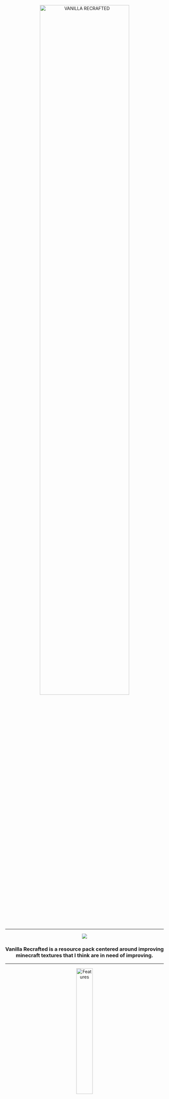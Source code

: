 <p align="center"><img src="https://github.com/user-attachments/assets/83fa17ee-2fda-4c78-9a21-abedf19636a9" alt="VANILLA RECRAFTED" width="75%"/></p>
<hr>
<p align="center"><a href="https://modrinth.com/resourcepack/vanilla-recrafted"><img src="https://img.shields.io/badge/Modrinth-Download-1BD96A>" /></a></p>
<h3><p align="center">Vanilla Recrafted is a resource pack centered around improving minecraft textures that I think are in need of improving.</p></h3>
<hr>
<p align="center"><img src="https://github.com/user-attachments/assets/1ba9446d-f7ae-459f-ac1d-9e354dd81d3d" alt="Features" width="32%"/></p>

<div align="center">
<details open>
<summary><h3>Updated Textures</h3></summary>
<p>Changes textures to fix what I find outdated or inconsistent</p>
<p><img src="https://github.com/user-attachments/assets/9b9fa763-83ef-4d5e-ae48-02928873c31f" alt="Textures" width="75%"/></p>
</details>
</div>

<div align="center">
<details open>
<summary><h3>Improved GUI</h3></summary>
<p>Improved GUI in some areas</p>
<p><img src="https://github.com/user-attachments/assets/c2d7cf1e-6938-4dbe-a54e-da9f95ec320e" alt="Smoker" width="33%"/> <img src="https://github.com/user-attachments/assets/4fb0841d-64b5-4272-bd9d-fa71a22038ae" alt="Pink Shulker Box" width="33%"/></p>
<p><img src="https://github.com/user-attachments/assets/31866030-08ab-44d3-bc64-61ed68cba7cf" alt="Hotbar" width="66%"/></p>
</details>
</div>

<div align="center">
<details open>
<summary><h3>Connected Textures</h3></summary>
<p>Blocks will have connected textures. (Requires <a href="https://optifine.net/downloads")>Optifine</a> or <a href="https://modrinth.com/mod/continuity">Continuity</a>)</p>
<p><img src="https://github.com/user-attachments/assets/80775f81-4b0c-400b-a69d-168c489000a4" alt="Connected Slabs & Blocks" width="75%"/></p>
</details>
</div>

<div align="center">
<details open>
<summary><h3>Custom Entity & Item Textures</h3></summary>
<p><h3>Custom Entity Textures</h3>Entities can have different textures depending on biome. (Requires <a href="https://optifine.net/downloads")>Optifine</a> or <a href="https://modrinth.com/mod/entitytexturefeatures")>Entity Texture Features</a>)</p>
<p><img src="https://github.com/user-attachments/assets/045ca171-834e-49f5-94e5-74313e34c5f0" alt="Different Biome Creepers" width="75%"/></p>
<p><h3>Custom Item Textures</h3>Renamed items can have custom textures. (Requires <a href="https://optifine.net/downloads")>Optifine</a> or <a href="https://modrinth.com/mod/cit-resewn">CIT Resewn</a>)</p>
<p><img src="https://github.com/user-attachments/assets/7ff10e10-ec97-4689-a967-a6d7f70795d8" alt="CIT Examples" width="50%"/></p>
</details>
</div>
